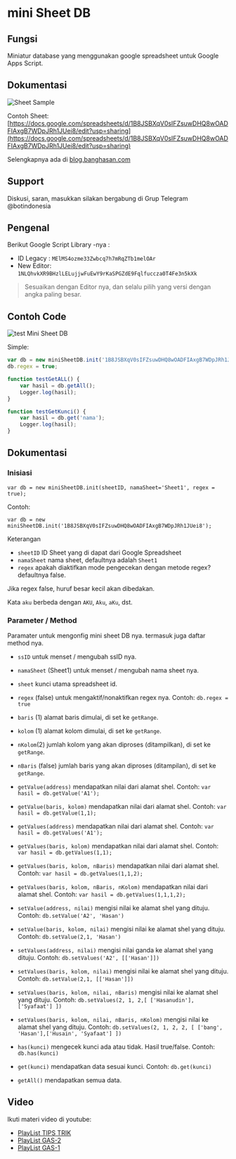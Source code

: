 # mini Sheet DB

## Fungsi

Miniatur database yang menggunakan google spreadsheet untuk Google Apps Script.

## Dokumentasi

![Sheet Sample](https://blog.banghasan.com/note/assets/images/GAS2/sheetDB.jpg)

Contoh Sheet: [https://docs.google.com/spreadsheets/d/1B8JSBXqV0sIFZsuwDHQ8wOADFIAxgB7WDpJRh1JUei8/edit?usp=sharing](https://docs.google.com/spreadsheets/d/1B8JSBXqV0sIFZsuwDHQ8wOADFIAxgB7WDpJRh1JUei8/edit?usp=sharing)

Selengkapnya ada di [blog.banghasan.com](http://j.mp/minisheetdb)


## Support

Diskusi, saran, masukkan silakan bergabung di Grup Telegram @botindonesia


## Pengenal

Berikut Google Script Library -nya :

- ID Legacy : `MElMS4ozme33Zwbcq7h7mRqZTb1melOAr`
- New Editor: `1NLQhvkXR9BHzlLELujjwFuEwY9rKaSPGZdE9Fqlfuccza0T4Fe3n5kXk`

> Sesuaikan dengan Editor nya, dan selalu pilih yang versi dengan angka paling besar.

## Contoh Code

![test Mini Sheet DB](https://blog.banghasan.com/note/assets/images/GAS2/testMiniDB.jpg)

Simple:

```javascript
var db = new miniSheetDB.init('1B8JSBXqV0sIFZsuwDHQ8wOADFIAxgB7WDpJRh1JUei8');
db.regex = true;

function testGetALL() {
    var hasil = db.getAll();
    Logger.log(hasil);
}

function testGetKunci() {
    var hasil = db.get('nama');
    Logger.log(hasil);
}

```

## Dokumentasi

### Inisiasi

    var db = new miniSheetDB.init(sheetID, namaSheet='Sheet1', regex = true);

Contoh:
    
    var db = new miniSheetDB.init('1B8JSBXqV0sIFZsuwDHQ8wOADFIAxgB7WDpJRh1JUei8');


Keterangan

- `sheetID` ID Sheet yang di dapat dari Google Spreadsheet
- `namaSheet` nama sheet, defaultnya adalah `Sheet1`
- `regex` apakah diaktifkan mode pengecekan dengan metode regex? defaultnya false.

Jika regex false, huruf besar kecil akan dibedakan.

Kata `aku` berbeda dengan `AKU`, `Aku`, `aKu`, dst.


### Parameter / Method

Paramater untuk mengonfig mini sheet DB nya. termasuk juga daftar method nya.

- `ssID` untuk menset / mengubah ssID nya.
- `namaSheet` (Sheet1) untuk menset / mengubah nama sheet nya.
- `sheet` kunci utama spreadsheet id.
- `regex` (false) untuk mengaktif/nonaktifkan regex nya. Contoh: `db.regex = true`
- `baris` (1) alamat baris dimulai, di set ke `getRange`.
- `kolom` (1) alamat kolom dimulai, di set ke `getRange`.
- `nKolom`(2) jumlah kolom yang akan diproses (ditampilkan), di set ke `getRange`.
- `nBaris` (false) jumlah baris yang akan diproses (ditampilan), di set ke `getRange`.

- `getValue(address)` mendapatkan nilai dari alamat shel. Contoh: `var hasil = db.getValue('A1');`
- `getValue(baris, kolom)` mendapatkan nilai dari alamat shel. Contoh: `var hasil = db.getValue(1,1);`

- `getValues(address)` mendapatkan nilai dari alamat shel. Contoh: `var hasil = db.getValues('A1');`
- `getValues(baris, kolom)` mendapatkan nilai dari alamat shel. Contoh: `var hasil = db.getValues(1,1);`
- `getValues(baris, kolom, nBaris)` mendapatkan nilai dari alamat shel. Contoh: `var hasil = db.getValues(1,1,2);`
- `getValues(baris, kolom, nBaris, nKolom)` mendapatkan nilai dari alamat shel. Contoh: `var hasil = db.getValues(1,1,1,2);`


- `setValue(address, nilai)` mengisi nilai ke alamat shel yang dituju. Contoh: `db.setValue('A2', 'Hasan')`
- `setValue(baris, kolom, nilai)` mengisi nilai ke alamat shel yang dituju. Contoh: `db.setValue(2,1, 'Hasan')`

- `setValues(address, nilai)` mengisi nilai ganda ke alamat shel yang dituju. Contoh: `db.setValues('A2', [['Hasan']])`
- `setValues(baris, kolom, nilai)` mengisi nilai ke alamat shel yang dituju. Contoh: `db.setValue(2,1, [['Hasan']])`
- `setValues(baris, kolom, nilai, nBaris)` mengisi nilai ke alamat shel yang dituju. Contoh: `db.setValues(2, 1, 2,[ ['Hasanudin'],['Syafaat'] ])`
- `setValues(baris, kolom, nilai, nBaris, nKolom)` mengisi nilai ke alamat shel yang dituju. Contoh: `db.setValues(2, 1, 2, 2, [ ['bang', 'Hasan'],['Husain', 'Syafaat'] ])`

- `has(kunci)` mengecek kunci ada atau tidak. Hasil true/false. Contoh: `db.has(kunci)`
- `get(kunci)` mendapatkan data sesuai kunci. Contoh: `db.get(kunci)`
- `getAll()` mendapatkan semua data.

## Video

Ikuti materi video di youtube:

- [PlayList TIPS TRIK](https://www.youtube.com/playlist?list=PLcHeM3NRSws4v2y2pkyfJ_Zbs3uw3QOS8)
- [PlayList GAS-2](https://www.youtube.com/playlist?list=PLcHeM3NRSws4BVgNv-No3L55Azey1oQ-x)
- [PlayList GAS-1](https://www.youtube.com/playlist?list=PLcHeM3NRSws5yFYHG0l5AVT97xinQyeaK)